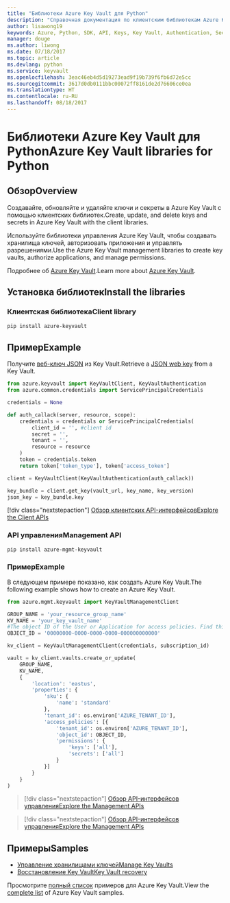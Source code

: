 ```yaml
---
title: "Библиотеки Azure Key Vault для Python"
description: "Справочная документация по клиентским библиотекам Azure Key Vault для Python"
author: lisawong19
keywords: Azure, Python, SDK, API, Keys, Key Vault, Authentication, Secret, key, security
manager: douge
ms.author: liwong
ms.date: 07/18/2017
ms.topic: article
ms.devlang: python
ms.service: keyvault
ms.openlocfilehash: 3eac46eb4d5d19273ead9f19b739f6fb6d72e5cc
ms.sourcegitcommit: 3617d0db0111bbc00072ff8161de2d76606ce0ea
ms.translationtype: HT
ms.contentlocale: ru-RU
ms.lasthandoff: 08/18/2017
---
```

# <a name="azure-key-vault-libraries-for-python"></a><span data-ttu-id="23fb1-104">Библиотеки Azure Key Vault для Python</span><span class="sxs-lookup"><span data-stu-id="23fb1-104">Azure Key Vault libraries for Python</span></span>

## <a name="overview"></a><span data-ttu-id="23fb1-105">Обзор</span><span class="sxs-lookup"><span data-stu-id="23fb1-105">Overview</span></span>

<span data-ttu-id="23fb1-106">Создавайте, обновляйте и удаляйте ключи и секреты в Azure Key Vault с помощью клиентских библиотек.</span><span class="sxs-lookup"><span data-stu-id="23fb1-106">Create, update, and delete keys and secrets in Azure Key Vault with the client libraries.</span></span>

<span data-ttu-id="23fb1-107">Используйте библиотеки управления Azure Key Vault, чтобы создавать хранилища ключей, авторизовать приложения и управлять разрешениями.</span><span class="sxs-lookup"><span data-stu-id="23fb1-107">Use the Azure Key Vault management libraries to create key vaults, authorize applications, and manage permissions.</span></span> 

<span data-ttu-id="23fb1-108">Подробнее об [Azure Key Vault](/azure/key-vault/key-vault-whatis).</span><span class="sxs-lookup"><span data-stu-id="23fb1-108">Learn more about [Azure Key Vault](/azure/key-vault/key-vault-whatis).</span></span>

## <a name="install-the-libraries"></a><span data-ttu-id="23fb1-109">Установка библиотек</span><span class="sxs-lookup"><span data-stu-id="23fb1-109">Install the libraries</span></span>

### <a name="client-library"></a><span data-ttu-id="23fb1-110">Клиентская библиотека</span><span class="sxs-lookup"><span data-stu-id="23fb1-110">Client library</span></span>
```bash
pip install azure-keyvault
```

## <a name="example"></a><span data-ttu-id="23fb1-111">Пример</span><span class="sxs-lookup"><span data-stu-id="23fb1-111">Example</span></span>
<span data-ttu-id="23fb1-112">Получите [веб-ключ JSON](https://tools.ietf.org/html/draft-ietf-jose-json-web-key-18) из Key Vault.</span><span class="sxs-lookup"><span data-stu-id="23fb1-112">Retrieve a [JSON web key](https://tools.ietf.org/html/draft-ietf-jose-json-web-key-18) from a Key Vault.</span></span>

```python
from azure.keyvault import KeyVaultClient, KeyVaultAuthentication
from azure.common.credentials import ServicePrincipalCredentials

credentials = None

def auth_callack(server, resource, scope):
    credentials = credentials or ServicePrincipalCredentials(
        client_id = '', #client id
        secret = '',
        tenant = '',
        resource = resource
    )
    token = credentials.token
    return token['token_type'], token['access_token']

client = KeyVaultClient(KeyVaultAuthentication(auth_callack))

key_bundle = client.get_key(vault_url, key_name, key_version)
json_key = key_bundle.key
```
[!div class="nextstepaction"]
[<span data-ttu-id="23fb1-113">Обзор клиентских API-интерфейсов</span><span class="sxs-lookup"><span data-stu-id="23fb1-113">Explore the Client APIs</span></span>](/python/api/overview/azure/keyvault/clientlibrary)

### <a name="management-api"></a><span data-ttu-id="23fb1-114">API управления</span><span class="sxs-lookup"><span data-stu-id="23fb1-114">Management API</span></span>
```bash
pip install azure-mgmt-keyvault
```

### <a name="example"></a><span data-ttu-id="23fb1-115">Пример</span><span class="sxs-lookup"><span data-stu-id="23fb1-115">Example</span></span>
<span data-ttu-id="23fb1-116">В следующем примере показано, как создать Azure Key Vault.</span><span class="sxs-lookup"><span data-stu-id="23fb1-116">The following example shows how to create an Azure Key Vault.</span></span> 

```python
from azure.mgmt.keyvault import KeyVaultManagementClient

GROUP_NAME = 'your_resource_group_name'
KV_NAME = 'your_key_vault_name'
#The object ID of the User or Application for access policies. Find this number in the portal
OBJECT_ID = '00000000-0000-0000-0000-000000000000'

kv_client = KeyVaultManagementClient(credentials, subscription_id)

vault = kv_client.vaults.create_or_update(
    GROUP_NAME,
    KV_NAME,
    {
        'location': 'eastus',
        'properties': {
            'sku': {
                'name': 'standard'
            },
            'tenant_id': os.environ['AZURE_TENANT_ID'],
            'access_policies': [{
                'tenant_id': os.environ['AZURE_TENANT_ID'],
                'object_id': OBJECT_ID,
                'permissions': {
                    'keys': ['all'],
                    'secrets': ['all']
                }
            }]
        }
    }
)
```
> [!div class="nextstepaction"]
> [<span data-ttu-id="23fb1-117">Обзор API-интерфейсов управления</span><span class="sxs-lookup"><span data-stu-id="23fb1-117">Explore the Management APIs</span></span>](/python/api/azure.mgmt.keyvault)

> [!div class="nextstepaction"]
> [<span data-ttu-id="23fb1-118">Обзор API-интерфейсов управления</span><span class="sxs-lookup"><span data-stu-id="23fb1-118">Explore the Management APIs</span></span>](/python/api/overview/azure/keyvault/managementlibrary)

## <a name="samples"></a><span data-ttu-id="23fb1-119">Примеры</span><span class="sxs-lookup"><span data-stu-id="23fb1-119">Samples</span></span>
* <span data-ttu-id="23fb1-120">[Управление хранилищами ключей][1]</span><span class="sxs-lookup"><span data-stu-id="23fb1-120">[Manage Key Vaults][1]</span></span> 
* <span data-ttu-id="23fb1-121">[Восстановление Key Vault][2]</span><span class="sxs-lookup"><span data-stu-id="23fb1-121">[Key Vault recovery][2]</span></span>

[1]: https://azure.microsoft.com/resources/samples/key-vault-python-manage/
[2]: https://azure.microsoft.com/resources/samples/key-vault-recovery-python/

<span data-ttu-id="23fb1-122">Просмотрите [полный список](https://azure.microsoft.com/resources/samples/?platform=python&term=key+vault) примеров для Azure Key Vault.</span><span class="sxs-lookup"><span data-stu-id="23fb1-122">View the [complete list](https://azure.microsoft.com/resources/samples/?platform=python&term=key+vault) of Azure Key Vault samples.</span></span> 